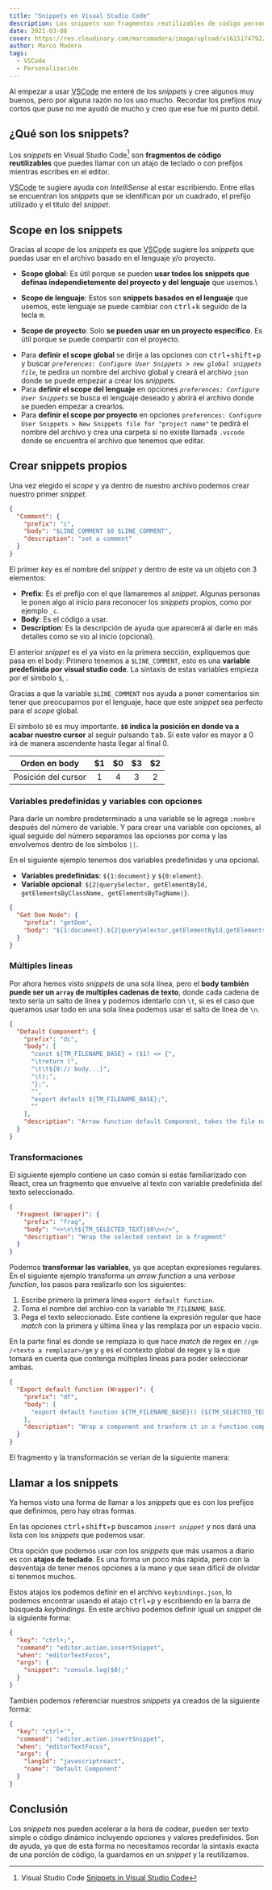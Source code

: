 ```yaml
---
title: "Snippets en Visual Studio Code"
description: Los snippets son fragmentos reutilizables de código personalizado que puedes llamar con un atajo de teclado o con prefijos.
date: 2021-03-08
cover: https://res.cloudinary.com/marcomadera/image/upload/v1615174792/Blog/Code%20Snippets%20en%20VSCode/Vscode_Logo_kw0vrw.png
author: Marco Madera
tags:
  - VSCode
  - Personalización
---
```


Al empezar a usar <abbr title="Visual Studio Code">VSCode</abbr> me enteré de los _snippets_ y cree algunos muy buenos, pero por alguna razón no los uso mucho. Recordar los prefijos muy cortos que puse no me ayudó de mucho y creo que ese fue mi punto débil.

## ¿Qué son los snippets?

Los _snippets_ en Visual Studio Code[^1] son **fragmentos de código reutilizables** que puedes llamar con un atajo de teclado o con prefijos mientras escribes en el editor.

[^1]: Visual Studio Code [Snippets in Visual Studio Code](https://code.visualstudio.com/docs/editor/userdefinedsnippets)

<videogif title="Snippet general" src="https://res.cloudinary.com/marcomadera/video/upload/c_scale,w_650/v1615173210/Blog/Code%20Snippets%20en%20VSCode/generalSnippet_peoxlp.mp4"></videogif>

<abbr title="Visual Studio Code">VSCode</abbr> te sugiere ayuda con _IntelliSense_ al estar escribiendo. Entre ellas se encuentran los _snippets_ que se identifican por un cuadrado, el prefijo utilizado y el título del _snippet_.

## Scope en los snippets

Gracias al _scope_ de los _snippets_ es que <abbr title="Visual Studio Code">VSCode</abbr> sugiere los _snippets_ que puedas usar en el archivo basado en el lenguaje y/o proyecto.

- **Scope global**: Es útil porque se pueden **usar todos los snippets que definas independietemente del proyecto y del lenguaje** que usemos.\

- **Scope de lenguaje**: Estos son **snippets basados en el lenguaje** que usemos, este lenguaje se puede cambiar con <kbd>ctrl</kbd>+<kbd>k</kbd> seguido de la tecla <kbd>m</kbd>.
- **Scope de proyecto**: Solo **se pueden usar en un proyecto específico**. Es útil porque se puede compartir con el proyecto.

<note type="important">

- Para **definir el scope global** se dirije a las opciones con <kbd>ctrl</kbd>+<kbd>shift</kbd>+<kbd>p</kbd> y buscar _`preferences: Configure User Snippets > new global snippets file`_, te pedira un nombre del archivo global y creará el archivo `json` donde se puede empezar a crear los _snippets_.
- Para **definir el scope del lenguaje** en opciones _`preferences: Configure User Snippets`_ se busca el lenguaje deseado y abrirá el archivo donde se pueden empezar a crearlos.
- Para **definir el scope por proyecto** en opciones `preferences: Configure User Snippets > New Snippets file for "project name"` te pedirá el nombre del archivo y crea una carpeta si no existe llamada `.vscode` donde se encuentra el archivo que tenemos que editar.

</note>

## Crear snippets propios

Una vez elegido el _scope_ y ya dentro de nuestro archivo podemos crear nuestro primer _snippet_.

```json
{
  "Comment": {
    "prefix": "c",
    "body": "$LINE_COMMENT $0 $LINE_COMMENT",
    "description": "set a comment"
  }
}
```

<note type="info" title="Notas">

El primer _key_ es el nombre del _snippet_ y dentro de este va un objeto con 3 elementos:

- **Prefix**: Es el prefijo con el que llamaremos al _snippet_. Algunas personas le ponen algo al inicio para reconocer los _snippets_ propios, como por ejemplo `_c`.
- **Body**: Es el código a usar.
- **Description**: Es la descripción de ayuda que aparecerá al darle en más detalles como se vio al inicio (opcional).

</note>

El anterior _snippet_ es el ya visto en la primera sección, expliquemos que pasa en el body: Primero tenemos a `$LINE_COMMENT`, esto es una **variable predefinida por visual studio code**. La sintaxis de estas variables empieza por el símbolo `$`, .

<note type="tip">Gracias a que la variable `$LINE_COMMENT` nos ayuda a poner comentarios sin tener que preocuparnos por el lenguaje, hace que este _snippet_ sea perfecto para el _scope_ global.</note>

El símbolo `$0` es muy importante. **`$0` indica la posición en donde va a acabar nuestro cursor** al seguir pulsando <kbd>tab</kbd>. Si este valor es mayor a 0 irá de manera ascendente hasta llegar al final 0.

|    Orden en body    | $1  | $0  | $3  | $2  |
| :-----------------: | :-: | :-: | :-: | :-: |
| Posición del cursor |  1  |  4  |  3  |  2  |

### Variables predefinidas y variables con opciones

Para darle un nombre predeterminado a una variable se le agrega `:nombre` después del número de variable. Y para crear una variable con opciones, al igual seguido del número separamos las opciones por coma y las envolvemos dentro de los símbolos `||`.

En el siguiente ejemplo tenemos dos variables predefinidas y una opcional.

- **Variables predefinidas**: `${1:document}` y `${0:element}`.
- **Variable opcional**: `${2|querySelector, getElementById, getElementsByClassName, getElementsByTagName|}`.

```json
{
  "Get Dom Node": {
    "prefix": "getDom",
    "body": "${1:document}.${2|querySelector,getElementById,getElementsByClassName,getElementsByTagName|}(\"${0:element}\");"
  }
}
```

<videogif title="Snippet de opciones" src="https://res.cloudinary.com/marcomadera/video/upload/c_scale,w_650/v1615170791/Blog/Code%20Snippets%20en%20VSCode/snippe-GetDom_u0ywz8.mp4"></videogif>

### Múltiples líneas

Por ahora hemos visto _snippets_ de una sola línea, pero el **body también puede ser un `array` de multiples cadenas de texto**, donde cada cadena de texto sería un salto de línea y podemos identarlo con `\t`, si es el caso que queramos usar todo en una sola línea podemos usar el salto de línea de `\n`.

```json
{
  "Default Component": {
    "prefix": "dc",
    "body": [
      "const ${TM_FILENAME_BASE} = ($1) => {",
      "\treturn (",
      "\t\t${0:// body...}",
      "\t);",
      "};",
      "",
      "export default ${TM_FILENAME_BASE};",
      ""
    ],
    "description": "Arrow function default Component, takes the file name"
  }
}
```

<videogif title="Snippet de transformación" src="https://res.cloudinary.com/marcomadera/video/upload/f_auto,c_limit,w_650,q_100/v1614922303/Blog/Code%20Snippets%20en%20VSCode/2021-03-04_23-25-01_fqurrx.mp4"></videogif>

### Transformaciones

El siguiente ejemplo contiene un caso común si estás familiarizado con React, crea un fragmento que envuelve al texto con variable predefinida del texto seleccionado.

```json
{
  "Fragment (Wrapper)": {
    "prefix": "frag",
    "body": "<>\n\t${TM_SELECTED_TEXT}$0\n</>",
    "description": "Wrap the selected content in a fragment"
  }
}
```

Podemos **transformar las variables**, ya que aceptan expresiones regulares. En el siguiente ejemplo transforma un _arrow function_ a una _verbose function_, los pasos para realizarlo son los siguientes:

1. Escribe primero la primera línea `export default function`.
2. Toma el nombre del archivo con la variable `TM_FILENAME_BASE`.
3. Pega el texto seleccionado. Este contiene la expresión regular que hace _match_ con la primera y última línea y las remplaza por un espacio vacío.

En la parte final es donde se remplaza lo que hace _match_ de regex en `//gm` `/<texto a remplazar>/gm` y `g` es el contexto global de regex y la `m` que tomará en cuenta que contenga múltiples líneas para poder seleccionar ambas.

```json
{
  "Export default function (Wrapper)": {
    "prefix": "df",
    "body": [
      "export default function ${TM_FILENAME_BASE}() {${TM_SELECTED_TEXT/^(?:(?<![\f\n\r])(?:.*))(?=[\f\n\r])|^.*(?![\f\n\r])$//gm}"
    ],
    "description": "Wrap a component and tranform it in a function component"
  }
}
```

El fragmento y la transformación se verían de la siguiente manera:

<videogif title="Snippet de opciones" src="https://res.cloudinary.com/marcomadera/video/upload/c_scale,w_650/v1615182704/Blog/Code%20Snippets%20en%20VSCode/defaultFunctionFragment_uevits.mp4"></videogif>

## Llamar a los snippets

Ya hemos visto una forma de llamar a los _snippets_ que es con los prefijos que definimos, pero hay otras formas.

En las opciones <kbd>ctrl</kbd>+<kbd>shift</kbd>+<kbd>p</kbd> buscamos _`insert snippet`_ y nos dará una lista con los _snippets_ que podemos usar.

Otra opción que podemos usar con los _snippets_ que más usamos a diario es con **atajos de teclado**. Es una forma un poco más rápida, pero con la desventaja de tener menos opciones a la mano y que sean difícil de olvidar si tenemos muchos.

Estos atajos los podemos definir en el archivo `keybindings.json`, lo podemos encontrar usando el atajo <kbd>ctrl</kbd>+<kbd>p</kbd> y escribiendo en la barra de búsqueda _keybindings_. En este archivo podemos definir igual un _snippet_ de la siguiente forma:

```json
{
  "key": "ctrl+;",
  "command": "editor.action.insertSnippet",
  "when": "editorTextFocus",
  "args": {
    "snippet": "console.log($0);"
  }
}
```

También podemos referenciar nuestros _snippets_ ya creados de la siguiente forma:

```json
{
  "key": "ctrl+'",
  "command": "editor.action.insertSnippet",
  "when": "editorTextFocus",
  "args": {
    "langId": "javascriptreact",
    "name": "Default Component"
  }
}
```

## Conclusión

Los _snippets_ nos pueden acelerar a la hora de codear, pueden ser texto simple o código dinámico incluyendo opciones y valores predefinidos. Son de ayuda, ya que de esta forma no necesitamos recordar la sintaxis exacta de una porción de código, la guardamos en un _snippet_ y la reutilizamos.
